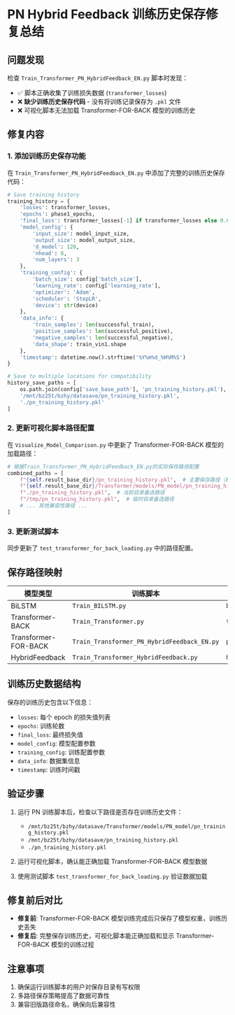 # PN Hybrid Feedback 训练历史保存修复总结

## 问题发现
检查 `Train_Transformer_PN_HybridFeedback_EN.py` 脚本时发现：
- ✅ 脚本正确收集了训练损失数据 (`transformer_losses`)
- ❌ **缺少训练历史保存代码** - 没有将训练记录保存为 `.pkl` 文件
- ❌ 可视化脚本无法加载 Transformer-FOR-BACK 模型的训练历史

## 修复内容

### 1. 添加训练历史保存功能
在 `Train_Transformer_PN_HybridFeedback_EN.py` 中添加了完整的训练历史保存代码：

```python
# Save training history
training_history = {
    'losses': transformer_losses,
    'epochs': phase1_epochs,
    'final_loss': transformer_losses[-1] if transformer_losses else 0.0,
    'model_config': {
        'input_size': model_input_size,
        'output_size': model_output_size,
        'd_model': 128,
        'nhead': 8,
        'num_layers': 3
    },
    'training_config': {
        'batch_size': config['batch_size'],
        'learning_rate': config['learning_rate'],
        'optimizer': 'Adam',
        'scheduler': 'StepLR',
        'device': str(device)
    },
    'data_info': {
        'train_samples': len(successful_train),
        'positive_samples': len(successful_positive),
        'negative_samples': len(successful_negative),
        'data_shape': train_vin1.shape
    },
    'timestamp': datetime.now().strftime('%Y%m%d_%H%M%S')
}

# Save to multiple locations for compatibility
history_save_paths = [
    os.path.join(config['save_base_path'], 'pn_training_history.pkl'),  # 主要路径
    '/mnt/bz25t/bzhy/datasave/pn_training_history.pkl',                # 全局路径
    './pn_training_history.pkl'                                        # 当前目录
]
```

### 2. 更新可视化脚本路径配置
在 `Visualize_Model_Comparison.py` 中更新了 Transformer-FOR-BACK 模型的加载路径：

```python
# 根据Train_Transformer_PN_HybridFeedback_EN.py的实际保存路径配置
combined_paths = [
    f"{self.result_base_dir}/pn_training_history.pkl",  # 主要保存路径（根据PN脚本配置）
    f"{self.result_base_dir}/Transformer/models/PN_model/pn_training_history.pkl",  # PN模型目录
    f"./pn_training_history.pkl",  # 当前目录备选路径
    f"/tmp/pn_training_history.pkl",  # 临时目录备选路径
    # ... 其他兼容性路径 ...
]
```

### 3. 更新测试脚本
同步更新了 `test_transformer_for_back_loading.py` 中的路径配置。

## 保存路径映射

| 模型类型 | 训练脚本 | 训练历史文件名 | 主要保存路径 |
|---------|----------|---------------|-------------|
| BiLSTM | `Train_BILSTM.py` | `bilstm_training_history.pkl` | `/mnt/bz25t/bzhy/datasave/BiLSTM/models/` |
| Transformer-BACK | `Train_Transformer.py` | `transformer_training_history.pkl` | `/mnt/bz25t/bzhy/datasave/Transformer/models/` |
| Transformer-FOR-BACK | `Train_Transformer_PN_HybridFeedback_EN.py` | `pn_training_history.pkl` | `/mnt/bz25t/bzhy/datasave/Transformer/models/PN_model/` |
| HybridFeedback | `Train_Transformer_HybridFeedback.py` | `hybrid_feedback_training_history.pkl` | `/mnt/bz25t/bzhy/datasave/` |

## 训练历史数据结构
保存的训练历史包含以下信息：
- `losses`: 每个 epoch 的损失值列表
- `epochs`: 训练轮数
- `final_loss`: 最终损失值
- `model_config`: 模型配置参数
- `training_config`: 训练配置参数
- `data_info`: 数据集信息
- `timestamp`: 训练时间戳

## 验证步骤
1. 运行 PN 训练脚本后，检查以下路径是否存在训练历史文件：
   - `/mnt/bz25t/bzhy/datasave/Transformer/models/PN_model/pn_training_history.pkl`
   - `/mnt/bz25t/bzhy/datasave/pn_training_history.pkl`
   - `./pn_training_history.pkl`

2. 运行可视化脚本，确认能正确加载 Transformer-FOR-BACK 模型数据

3. 使用测试脚本 `test_transformer_for_back_loading.py` 验证数据加载

## 修复前后对比
- **修复前**: Transformer-FOR-BACK 模型训练完成后只保存了模型权重，训练历史丢失
- **修复后**: 完整保存训练历史，可视化脚本能正确加载和显示 Transformer-FOR-BACK 模型的训练过程

## 注意事项
1. 确保运行训练脚本的用户对保存目录有写权限
2. 多路径保存策略提高了数据可靠性
3. 兼容旧版路径命名，确保向后兼容性
